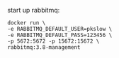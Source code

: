 start up rabbitmq:
```shell script
docker run \
-e RABBITMQ_DEFAULT_USER=pkslow \
-e RABBITMQ_DEFAULT_PASS=123456 \
-p 5672:5672 -p 15672:15672 \
rabbitmq:3.8-management
```